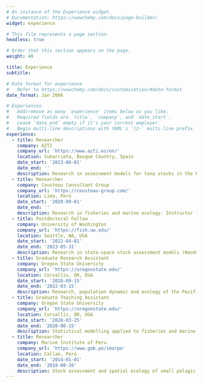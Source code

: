 ```yaml
---
# An instance of the Experience widget.
# Documentation: https://wowchemy.com/docs/page-builder/
widget: experience

# This file represents a page section.
headless: true

# Order that this section appears on the page.
weight: 40

title: Experience
subtitle:

# Date format for experience
#   Refer to https://wowchemy.com/docs/customization/#date-format
date_format: Jan 2006

# Experiences.
#   Add/remove as many `experience` items below as you like.
#   Required fields are `title`, `company`, and `date_start`.
#   Leave `date_end` empty if it's your current employer.
#   Begin multi-line descriptions with YAML's `|2-` multi-line prefix.
experience:
  - title: Researcher
    company: AZTI
    company_url: 'https://www.azti.es/en/'
    location: Sukarrieta, Basque Country, Spain
    date_start: '2023-06-01'
    date_end: ''
    description: Research in assessment models for tuna stocks in the North Atlantic and Indian Ocean.
  - title: Researcher
    company: Cousteau Consultant Group
    company_url: 'https://cousteau-group.com/'
    location: Lima, Perú
    date_start: '2020-09-01'
    date_end: ''
    description: Research in fisheries and marine ecology. Instructor in ecology and statistics courses.
  - title: Postdoctoral Fellow
    company: University of Washington
    company_url: 'https://fish.uw.edu/'
    location: Seattle, WA, USA
    date_start: '2022-04-01'
    date_end: '2023-05-31'
    description: Research in state-space stock assessment models (Woods Hole Assessment Model - WHAM).
  - title: Graduate Research Assistant
    company: Oregon State University
    company_url: 'https://oregonstate.edu/'
    location: Corvallis, OR, USA
    date_start: '2018-09-15'
    date_end: '2022-03-15'
    description: Research, population dynamic and ecology of the Pacific cod in the eastern Bering Sea.
  - title: Graduate Teaching Assistant
    company: Oregon State University
    company_url: 'https://oregonstate.edu/'
    location: Corvallis, OR, USA
    date_start: '2020-03-25'
    date_end: '2020-06-15'
    description: Statistical modelling applied to fisheries and marine ecology.
  - title: Researcher
    company: Marine Institute of Peru
    company_url: 'https://www.gob.pe/imarpe'
    location: Callao, Perú
    date_start: '2014-01-01'
    date_end: '2018-08-20'
    description: Stock assessment and spatial ecology of small pelagic fish, community ecology of pelagic communities.
---
```

